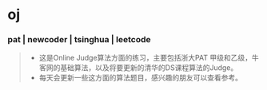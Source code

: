 # oj
### pat | newcoder | tsinghua | leetcode
> - 这是Online Judge算法方面的练习，主要包括浙大PAT 甲级和乙级，牛客网的基础算法，以及将要更新的清华的DS课程算法的Judge。  
> - 每天会更新一些这方面的算法题目，感兴趣的朋友可以查看参考。
